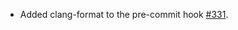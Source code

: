 - Added clang-format to the pre-commit hook [#331](https://github.com/precice/openfoam-adapter/pull/331).
